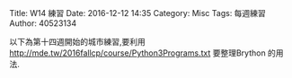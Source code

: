 Title: W14 練習
Date: 2016-12-12 14:35
Category: Misc
Tags: 每週練習
Author: 40523134


以下為第十四週開始的城市練習,要利用 <a href="http://mde.tw/2016fallcp/course/Python3Programs.txt">http://mde.tw/2016fallcp/course/Python3Programs.txt</a> 要整理Brython 的用法.
<!-- PELICAN_END_SUMMARY -->

<!-- 導入 Brython 標準程式庫 -->

<script type="text/javascript" 
    src="https://cdn.rawgit.com/brython-dev/brython/master/www/src/brython_dist.js">
</script>

<!-- 啟動 Brython -->
<script>
window.onload=function(){
brython(1);
}
</script>


<div id ="ex1"></div>
<script type="text/python3">
from browser import document as doc
container = doc['ex1']

container<="W14練習"
</script>


<div id ="ex2"></div>
<script type="text/python3">
from browser import document as doc
from browser import html
container = doc['ex2']
mystring = input("要印出什麼字串?")
mynum = input("要印幾次?")

for i in range(int(mynum)):
    #container<="W14練習-2"+html.BR()
    container<=mystring+html.BR()
</script>
